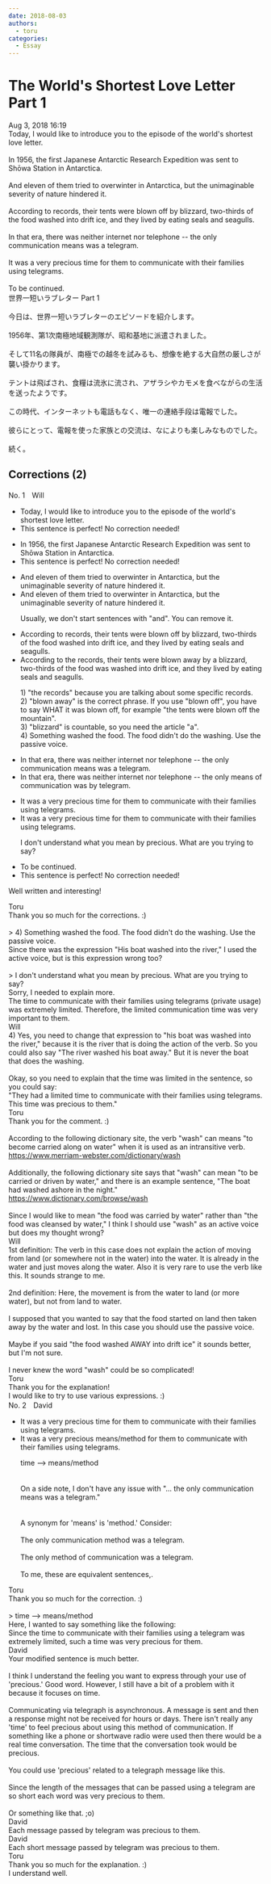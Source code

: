 ```yaml
---
date: 2018-08-03
authors:
  - toru
categories:
  - Essay
---
```


<h1 id="subject_show">The World's Shortest Love Letter Part 1</h1>
<div class="date">Aug 3, 2018 16:19</div>
<div id="post"><div id="body_show_ori">
Today, I would like to introduce you to the episode of the world's shortest love letter.<br/><br/>In 1956, the first Japanese Antarctic Research Expedition was sent to Shōwa Station in Antarctica.<br/><br/>And eleven of them tried to overwinter in Antarctica, but the unimaginable severity of nature hindered it.<br/><br/>According to records, their tents were blown off by blizzard, two-thirds of the food washed into drift ice, and they lived by eating seals and seagulls.<br/><br/>In that era, there was neither internet nor telephone -- the only communication means was a telegram.<br/><br/>It was a very precious time for them to communicate with their families using telegrams.<br/><br/>To be continued.
</div></div>

<!-- more -->

<div id="post_ja"><div id="body_show_mo">
世界一短いラブレター Part 1<br/><br/>今日は、世界一短いラブレターのエピソードを紹介します。<br/><br/>1956年、第1次南極地域観測隊が、昭和基地に派遣されました。<br/><br/>そして11名の隊員が、南極での越冬を試みるも、想像を絶する大自然の厳しさが襲い掛かります。<br/><br/>テントは飛ばされ、食糧は流氷に流され、アザラシやカモメを食べながらの生活を送ったようです。<br/><br/>この時代、インターネットも電話もなく、唯一の連絡手段は電報でした。<br/><br/>彼らにとって、電報を使った家族との交流は、なによりも楽しみなものでした。<br/><br/>続く。
</div></div>

## Corrections (2)
<div id="block"><div class="first_name"> No. 1　<span class="just_name">Will</span></div><div id="block2">
<ul class="correction_field">
<li class="incorrect">Today, I would like to introduce you to the episode of the world's shortest love letter.</li>
<li class="corrected perfect">This sentence is perfect! No correction needed!</li>
</ul>
<ul class="correction_field">
<li class="incorrect">In 1956, the first Japanese Antarctic Research Expedition was sent to Shōwa Station in Antarctica.</li>
<li class="corrected perfect">This sentence is perfect! No correction needed!</li>
</ul>
<ul class="correction_field">
<li class="incorrect">And eleven of them tried to overwinter in Antarctica, but the unimaginable severity of nature hindered it.</li>
<li class="corrected correct">
<span class="f_blue">And</span> eleven of them tried to overwinter in Antarctica, but the unimaginable severity of nature hindered it.
<p class="correction_comment">Usually, we don't start sentences with "and". You can remove it.</p>
</li>
</ul>
<ul class="correction_field">
<li class="incorrect">According to records, their tents were blown off by blizzard, two-thirds of the food washed into drift ice, and they lived by eating seals and seagulls.</li>
<li class="corrected correct">
According to <span class="f_red">the</span> records, their tents were blown <span class="f_red">away</span> by <span class="f_red">a</span> blizzard, two-thirds of the food <span class="f_red">was</span> washed into drift ice, and they lived by eating seals and seagulls.
<p class="correction_comment">1) "the records" because you are talking about some specific records.<br/>2) "blown away" is the correct phrase. If you use "blown off", you have to say WHAT it was blown off, for example "the tents were blown off the mountain".<br/>3) "blizzard" is countable, so you need the article "a".<br/>4) Something washed the food. The food didn't do the washing. Use the passive voice.</p>
</li>
</ul>
<ul class="correction_field">
<li class="incorrect">In that era, there was neither internet nor telephone -- the only communication means was a telegram.</li>
<li class="corrected correct">
In that era, there was neither internet nor telephone -- the only <span class="f_red">means of communication</span> was <span class="f_red">by</span> telegram.
</li>
</ul>
<ul class="correction_field">
<li class="incorrect">It was a very precious time for them to communicate with their families using telegrams.</li>
<li class="corrected correct">
It was a very <span class="f_blue">precious</span> time for them to communicate with their families using telegrams.
<p class="correction_comment">I don't understand what you mean by precious. What are you trying to say?</p>
</li>
</ul>
<ul class="correction_field">
<li class="incorrect">To be continued.</li>
<li class="corrected perfect">This sentence is perfect! No correction needed!</li>
</ul>
<p class="comment_small">
 Well written and interesting!
</p>

</div><div class="name"><span class="just_name">Toru</span><br>
Thank you so much for the corrections. :)<br/><br/>&gt; 4) Something washed the food. The food didn't do the washing. Use the passive voice.<br/>Since there was the expression "His boat washed into the river," I used the active voice, but is this expression wrong too?<br/><br/>&gt; I don't understand what you mean by precious. What are you trying to say?<br/>Sorry, I needed to explain more.<br/>The time to communicate with their families using telegrams (private usage) was extremely limited. Therefore, the limited communication time was very important to them.
</div>
<div class="name"><span class="just_name">Will</span><br>
4) Yes, you need to change that expression to "his boat was washed into the river," because it is the river that is doing the action of the verb. So you could also say "The river washed his boat away." But it is never the boat that does the washing.<br/><br/>Okay, so you need to explain that the time was limited in the sentence, so you could say:<br/>"They had a limited time to communicate with their families using telegrams. This time was precious to them."
</div>
<div class="name"><span class="just_name">Toru</span><br>
Thank you for the comment. :)<br/><br/>According to the following dictionary site, the verb "wash" can means "to become carried along on water" when it is used as an intransitive verb.<br/><a href="https://www.merriam-webster.com/dictionary/wash" target="_blank">https://www.merriam-webster.com/dictionary/wash</a><br/><br/>Additionally, the following dictionary site says that "wash" can mean "to be carried or driven by water," and there is an example sentence, "The boat had washed ashore in the night."<br/><a href="https://www.dictionary.com/browse/wash" target="_blank">https://www.dictionary.com/browse/wash</a><br/><br/>Since I would like to mean "the food was carried by water" rather than "the food was cleansed by water," I think I should use "wash" as an active voice but does my thought wrong?
</div>
<div class="name"><span class="just_name">Will</span><br>
1st definition: The verb in this case does not explain the action of moving from land (or somewhere not in the water) into the water. It is already in the water and just moves along the water. Also it is very rare to use the verb like this. It sounds strange to me.<br/><br/>2nd definition: Here, the movement is from the water to land (or more water), but not from land to water.<br/><br/>I supposed that you wanted to say that the food started on land then taken away by the water and lost. In this case you should use the passive voice.<br/><br/>Maybe if you said "the food washed AWAY into drift ice" it sounds better, but I'm not sure.<br/><br/>I never knew the word "wash" could be so complicated!
</div>
<div class="name"><span class="just_name">Toru</span><br>
Thank you for the explanation!<br/>I would like to try to use various expressions. :)
</div>
</div>
<div id="block"><div class="first_name"> No. 2　<span class="just_name">David</span></div><div id="block2">
<ul class="correction_field">
<li class="incorrect">It was a very precious time for them to communicate with their families using telegrams.</li>
<li class="corrected correct">
It was a very precious means/method for them to communicate with their families using telegrams.
<p class="correction_comment">time --&gt; means/method<br/><br/><br/> On a side note, I don't have any issue with "... the only communication means was a telegram."<br/><br/><br/>A synonym for 'means' is 'method.' Consider:<br/><br/>The only communication method was a telegram. <br/><br/>The only method of communication was a telegram. <br/><br/>To me, these are equivalent sentences,.</p>
</li>
</ul>
</div><div class="name"><span class="just_name">Toru</span><br>
Thank you so much for the correction. :)<br/><br/>&gt; time --&gt; means/method<br/>Here, I wanted to say something like the following:<br/>Since the time to communicate with their families using a telegram was extremely limited, such a time was very precious for them.
</div>
<div class="name"><span class="just_name">David</span><br>
Your modified sentence is much better.<br/><br/>I think I understand the feeling you want to express through your use of 'precious.' Good word. However, I still have a bit of a problem with it because it focuses on time. <br/><br/>Communicating via telegraph is asynchronous. A message is sent and then a response  might not be received for hours or days.  There isn't really any 'time' to feel precious about using this method of communication. If something like a phone or shortwave radio were used then there would be a real time conversation. The time that the conversation took would be precious. <br/><br/>You could use 'precious' related to a telegraph message like this. <br/><br/>Since the length of the messages that can be passed  using a telegram are so short each word was very precious to them.<br/><br/>Or something like that. ;o)
</div>
<div class="name"><span class="just_name">David</span><br>
Each message passed by telegram was precious to them. 
</div>
<div class="name"><span class="just_name">David</span><br>
Each short message passed by telegram was precious to them. 
</div>
<div class="name"><span class="just_name">Toru</span><br>
Thank you so much for the explanation. :)<br/>I understand well.
</div>
</div>
